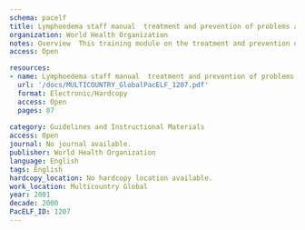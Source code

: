 ```yaml
---
schema: pacelf
title: Lymphoedema staff manual  treatment and prevention of problems associated with lymphatic filariasis. Part 1. Learner's guide
organization: World Health Organization
notes: Overview  This training module on the treatment and prevention of lymphoedema due to lymphatic filariasis (LF) consists of two separate parts  Part 1 (this part), the Learner’s Guide, contains all the technical information needed by health workers involved in disability alleviation and prevention. Part 2, the Tutor’s Guide, outlines the main learning points and provides guidance on the learning process for those responsible for conducting training programmes. This document is part of a series on several topics related to lymphatic filariasis that will be produced by the World Health Organization to assist national elimination programmes on the different aspects of the disease. Addressing the social hardships and alleviating of the physical suffering of individuals affected by the chronic manifestations of lymphatic filariasis (lymphoedema, hydrocoele, elephantiasis of the limbs or genitals, and the secondary infections associated with damaged lymphatics) are vital elements of the strategy to eliminate lymphatic filariasis. This training module is the first attempt to address the needs of patients affected by lymphoedema and is based on experience from small-scale interventions in limited areas in Brazil and Haiti. Lessons learned from the scaling-up of these interventions in other countries will provide the critical information required to define an effective, affordable and simple approach to the management of lymphoedema at community level. This information will ensure a solid basis for the production of new training materials for health personnel and different levels of the health system in order to scale-up the public health interventions of this essential component of LF elimination in national programmes. Contributions from all concerned health professionals, particularly from the fields will be essential to succeed in this challenge.
access: Open

resources:
- name: Lymphoedema staff manual  treatment and prevention of problems associated with lymphatic filariasis. Part 1. Learner's guide
  url: '/docs/MULTICOUNTRY_GlobalPacELF_1207.pdf'
  format: Electronic/Hardcopy
  access: Open
  pages: 87
 
category: Guidelines and Instructional Materials
access: Open
journal: No journal available.
publisher: World Health Organization
language: English 
tags: English 
hardcopy_location: No hardcopy location available.
work_location: Multicountry Global
year: 2001
decade: 2000
PacELF_ID: 1207
---
```

